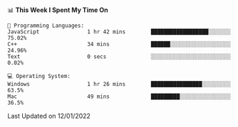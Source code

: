 
<!--START_SECTION:waka-->
📊 **This Week I Spent My Time On** 

```text
💬 Programming Languages: 
JavaScript               1 hr 42 mins        ██████████████████░░░░░░░   75.02% 
C++                      34 mins             ██████░░░░░░░░░░░░░░░░░░░   24.96% 
Text                     0 secs              ░░░░░░░░░░░░░░░░░░░░░░░░░   0.02%

💻 Operating System: 
Windows                  1 hr 26 mins        ████████████████░░░░░░░░░   63.5% 
Mac                      49 mins             █████████░░░░░░░░░░░░░░░░   36.5%

```


 Last Updated on 12/01/2022
<!--END_SECTION:waka-->
